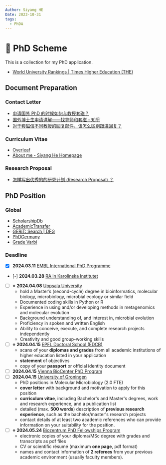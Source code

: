 ```yaml
---
Author: Siyang HE
Date: 2023-10-31
tags:
  - PhDA
---
```

# 📆 PhD Scheme

This is a collection for my PhD application.

- [World University Rankings | Times Higher Education (THE)](https://www.timeshighereducation.com/world-university-rankings)

## Document Preparation

### Contact Letter

- [申请国外 PhD 的时候如何与教授套磁？](https://www.zhihu.com/question/25380930)
- [国外博士生申请详解——找导师和套磁 - 知乎](https://zhuanlan.zhihu.com/p/85835406)
- [对于套磁信不同教授的回复邮件，该怎么区别跟进回复？](https://www.zhihu.com/question/65896986)

### Curriculum Vitae

- [Overleaf](https://www.overleaf.com/project)
- [About me - Siyang He Homepage](https://hesiyang395.github.io/)

### Research Proposal

- [怎样写出优秀的的研究计划 (Research Proposal) ？](https://www.zhihu.com/question/23695058)

## PhD Position

### Global

- [ScholarshipDb](https://scholarshipdb.net/scholarships-in-Sweden?q=Biology)
- [AcademicTransfer](https://www.academictransfer.com/en/jobs/)
- [GERiT: Search | DFG](https://gerit.org/en/search?display=list&q=biology&type=group)
- [PhDGermany](https://www.daad.de/en/study-and-research-in-germany/phd-studies-and-research/phd-studies/phd/)
- [Grade Varbi](https://profile.varbi.com/user/mypage)

### Deadline

- [x] **2024.03.11** [EMBL International PhD Programme](https://www.embl.org/about/info/embl-international-phd-programme/application/)
- [-] **2024.03.28** [RA in Karolinska Institutet](https://ki.varbi.com/en/what:job/jobID:709717/type:job/where:4/apply:1)
- [ ] ※ **2024.04.08** [Uppsala University](https://uu.varbi.com/en/what:job/jobID:708285/)
  - hold a Master’s (second-cycle) degree in bioinformatics, molecular biology, microbiology, microbial ecology or similar field
  - Documented coding skills in Python or R
  - Experience in using and/or developing methods in metagenomics and molecular evolution
  - Background understanding of, and interest in, microbial evolution
  - Proficiency in spoken and written English
  - Ability to conceive, execute, and complete research projects independently
  - Creativity and good group-working skills
- [ ] ※ **2024.04.15** [EPFL Doctoral School (EDCB)](https://isa.epfl.ch/imoniteur_ISAP/!farforms.htm?x=edoc)
  - scans of your **diplomas and grades** from all academic institutions of higher education listed in your application
  - **statement** of objectives
  - copy of your **passport** or official identity document
- [ ] **2024.04.15** [Vienna BioCenter PhD Program](https://training.vbc.ac.at/phd-programme/applications/)
- [ ] **2024.04.15** [University of Groningen](https://www.rug.nl/about-ug/work-with-us/job-opportunities/?details=00347-02S000ANHP)
  - PhD positions in Molecular Microbiology (2.0 FTE)
  - **cover letter** with background and motivation to apply for this position
  - **curriculum vitae**, including Bachelor's and Master's degrees, work and research experience, and a publication list
  - detailed (max. **500 words**) description of **previous research experience**, such as the bachelor/master's research projects
  - contact details of at least two academic references who can provide information on your suitability for the position.
- [ ] ※ **2024.05.24** [Biozentrum PhD Fellowships Program](https://www.biozentrum.unibas.ch/phd/international-phd-program/phd-fellowships)
  - electronic copies of your diploma/MSc degree with grades and transcripts as pdf files
  - CV or scientific résumé (maximum **one page**, pdf format) 
  - names and contact information of **2 referees** from your previous academic environment (usually faculty members).
